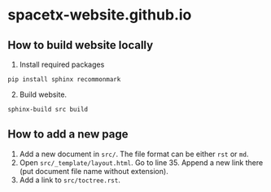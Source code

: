 # spacetx-website.github.io

## How to build website locally

1. Install required packages
```
pip install sphinx recommonmark
```

2. Build website.
```
sphinx-build src build
```

## How to add a new page

1. Add a new document in `src/`. The file format can be either `rst` or `md`. 
2. Open `src/_template/layout.html`. Go to line 35. Append a new link there (put document file name without extension).
3. Add a link to `src/toctree.rst`.